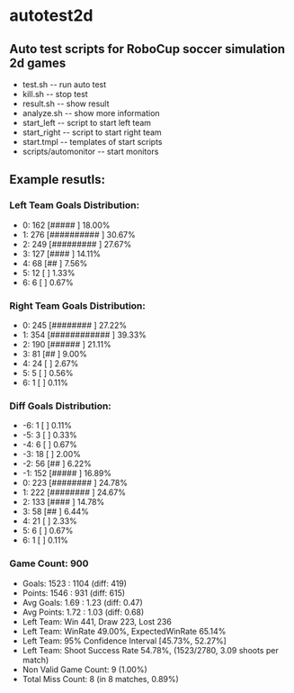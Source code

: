 # autotest2d
## Auto test scripts for RoboCup soccer simulation 2d games 

* test.sh -- run auto test
* kill.sh -- stop test
* result.sh -- show result
* analyze.sh -- show more information
* start\_left -- script to start left team
* start\_right -- script to start right team
* start.tmpl -- templates of start scripts
* scripts/automonitor -- start monitors

## Example resutls:
### Left Team Goals Distribution:
*   0:   162 \[#####                            \] 18.00%
*   1:   276 \[##########                       \] 30.67%
*   2:   249 \[#########                        \] 27.67%
*   3:   127 \[####                             \] 14.11%
*   4:    68 \[##                               \]  7.56%
*   5:    12 \[                                 \]  1.33%
*   6:     6 \[                                 \]  0.67%

### Right Team Goals Distribution:
*   0:   245 \[########                         \] 27.22%
*   1:   354 \[############                     \] 39.33%
*   2:   190 \[######                           \] 21.11%
*   3:    81 \[##                               \]  9.00%
*   4:    24 \[                                 \]  2.67%
*   5:     5 \[                                 \]  0.56%
*   6:     1 \[                                 \]  0.11%

### Diff Goals Distribution:
*  -6:     1 \[                                 \]  0.11%
*  -5:     3 \[                                 \]  0.33%
*  -4:     6 \[                                 \]  0.67%
*  -3:    18 \[                                 \]  2.00%
*  -2:    56 \[##                               \]  6.22%
*  -1:   152 \[#####                            \] 16.89%
*   0:   223 \[########                         \] 24.78%
*   1:   222 \[########                         \] 24.67%
*   2:   133 \[####                             \] 14.78%
*   3:    58 \[##                               \]  6.44%
*   4:    21 \[                                 \]  2.33%
*   5:     6 \[                                 \]  0.67%
*   6:     1 \[                                 \]  0.11%

### Game Count: 900
* Goals: 1523 : 1104 (diff: 419)
* Points: 1546 : 931 (diff: 615)
* Avg Goals: 1.69 : 1.23 (diff: 0.47)
* Avg Points: 1.72 : 1.03 (diff: 0.68)
* Left Team: Win 441, Draw 223, Lost 236
* Left Team: WinRate 49.00%, ExpectedWinRate 65.14%
* Left Team: 95% Confidence Interval \[45.73%, 52.27%\]
* Left Team: Shoot Success Rate 54.78%, (1523/2780, 3.09 shoots per match)
* Non Valid Game Count: 9 (1.00%)
* Total Miss Count: 8 (in 8 matches, 0.89%)

